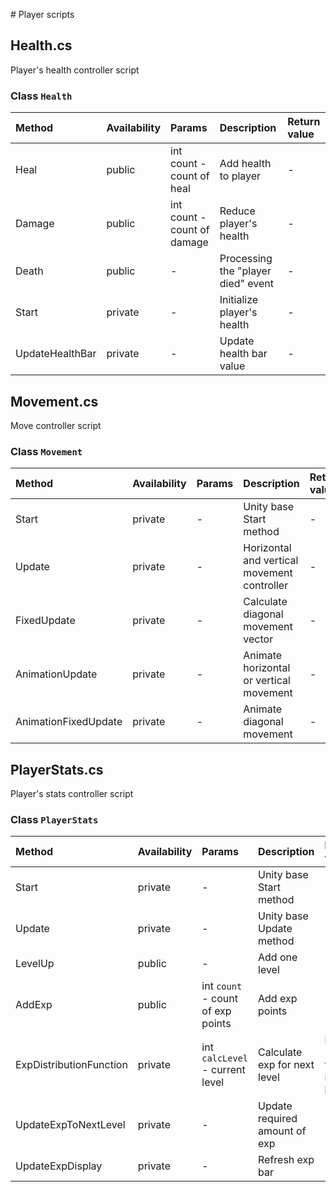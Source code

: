 ﻿﻿# Player scripts
## Health.cs
Player's health controller script

### Class `Health`

| Method            | Availability  | Params    | Description               | Return value      |
| :---              | :---          | :---      | :---                      | :---              | 
| Heal              | public        | int count - count of heal   | Add health to player    | -    |
| Damage            | public        | int count - count of damage | Reduce player's health  | -    |
| Death             | public        | -         | Processing the "player died" event        | -    |                 
| Start             | private       | -         | Initialize player's health                | -    |                 
| UpdateHealthBar   | private       | -         | Update health bar value                   | -    |

## Movement.cs
Move controller script

### Class `Movement`

| Method              | Availability  | Params    | Description               | Return value      |
| :---                | :---          | :---      | :---                      | :---              | 
| Start               | private       | -         | Unity base Start method   | -                 |
| Update              | private       | -         | Horizontal and vertical movement controller    | -                 |
| FixedUpdate         | private       | -         | Calculate diagonal movement vector            | -                 |
| AnimationUpdate     | private       | -         | Animate horizontal or vertical movement       | -                 |
| AnimationFixedUpdate| private       | -         | Animate diagonal movement | -                 |

## PlayerStats.cs
Player's stats controller script

### Class `PlayerStats`
| Method              | Availability  | Params    | Description               | Return value      |
| :---                | :---          | :---      | :---                      | :---              | 
| Start               | private       | -         | Unity base Start method   | -                 |
| Update              | private       | -         | Unity base Update method  | -                 |
| LevelUp             | public        | -         | Add one level             | -                 |
| AddExp              | public        | int `count` - count of exp points| Add exp points         | -                 |
| ExpDistributionFunction| private    | int `calcLevel` - current level  | Calculate exp for next level   | int `exp` - exp for next level|
| UpdateExpToNextLevel| private       | -         | Update required amount of exp  | -            |
| UpdateExpDisplay    | private       | -         | Refresh exp bar           | -                 |
